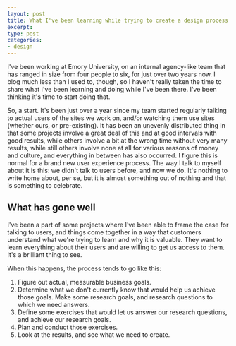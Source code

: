 ```yaml
---
layout: post
title: What I've been learning while trying to create a design process
excerpt: 
type: post
categories:
- design
---
```


I've been working at Emory University, on an internal agency-like team that has ranged in size from four people to six, for just over two years now. I blog much less than I used to, though, so I haven't really taken the time to share what I've been learning and doing while I've been there. I've been thinking it's time to start doing that.

So, a start. It's been just over a year since my team started regularly talking to actual users of the sites we work on, and/or watching them use sites (whether ours, or pre-existing). It has been an unevenly distributed thing in that some projects involve a great deal of this and at good intervals with good results, while others involve a bit at the wrong time without very many results, while still others involve none at all for various reasons of money and culture, and everything in between has also occurred. I figure this is normal for a brand new user experience process. The way I talk to myself about it is this: we didn't talk to users before, and now we do. It's nothing to write home about, per se, but it is almost something out of nothing and that is something to celebrate.

## What has gone well

I've been a part of some projects where I've been able to frame the case for talking to users, and things come together in a way that customers understand what we're trying to learn and why it is valuable. They want to learn everything about their users and are willing to get us access to them. It's a brilliant thing to see.

When this happens, the process tends to go like this:

1. Figure out actual, measurable business goals.
2. Determine what we don't currently know that would help us achieve those goals. Make some research goals, and research questions to which we need answers.
3. Define some exercises that would let us answer our research questions, and achieve our research goals.
4. Plan and conduct those exercises.
5. Look at the results, and see what we need to create.
